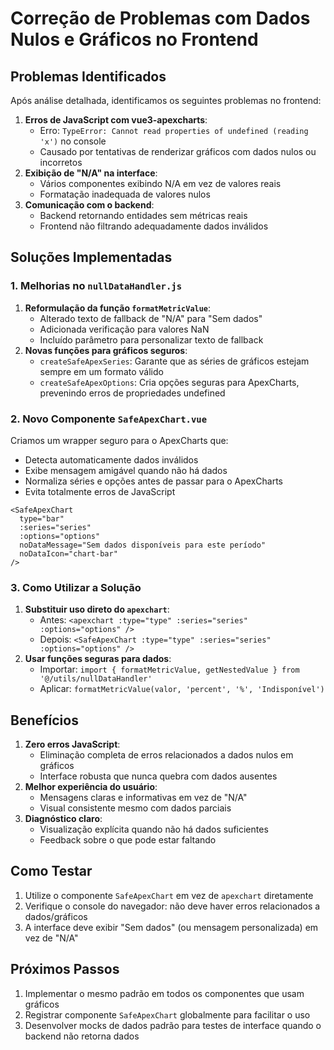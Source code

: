 # Correção de Problemas com Dados Nulos e Gráficos no Frontend

## Problemas Identificados

Após análise detalhada, identificamos os seguintes problemas no frontend:

1. **Erros de JavaScript com vue3-apexcharts**:
   - Erro: `TypeError: Cannot read properties of undefined (reading 'x')` no console
   - Causado por tentativas de renderizar gráficos com dados nulos ou incorretos
2. **Exibição de "N/A" na interface**:
   - Vários componentes exibindo N/A em vez de valores reais
   - Formatação inadequada de valores nulos
3. **Comunicação com o backend**:
   - Backend retornando entidades sem métricas reais
   - Frontend não filtrando adequadamente dados inválidos

## Soluções Implementadas

### 1. Melhorias no `nullDataHandler.js`

1. **Reformulação da função `formatMetricValue`**:
   - Alterado texto de fallback de "N/A" para "Sem dados"
   - Adicionada verificação para valores NaN
   - Incluído parâmetro para personalizar texto de fallback
2. **Novas funções para gráficos seguros**:
   - `createSafeApexSeries`: Garante que as séries de gráficos estejam sempre em um formato válido
   - `createSafeApexOptions`: Cria opções seguras para ApexCharts, prevenindo erros de propriedades undefined

### 2. Novo Componente `SafeApexChart.vue`

Criamos um wrapper seguro para o ApexCharts que:

- Detecta automaticamente dados inválidos
- Exibe mensagem amigável quando não há dados
- Normaliza séries e opções antes de passar para o ApexCharts
- Evita totalmente erros de JavaScript

```vue
<SafeApexChart 
  type="bar"
  :series="series" 
  :options="options"
  noDataMessage="Sem dados disponíveis para este período"
  noDataIcon="chart-bar"
/>
```

### 3. Como Utilizar a Solução

1. **Substituir uso direto do `apexchart`**:
   - Antes: `<apexchart :type="type" :series="series" :options="options" />`
   - Depois: `<SafeApexChart :type="type" :series="series" :options="options" />`
2. **Usar funções seguras para dados**:
   - Importar: `import { formatMetricValue, getNestedValue } from '@/utils/nullDataHandler'`
   - Aplicar: `formatMetricValue(valor, 'percent', '%', 'Indisponível')`

## Benefícios

1. **Zero erros JavaScript**:
   - Eliminação completa de erros relacionados a dados nulos em gráficos
   - Interface robusta que nunca quebra com dados ausentes
2. **Melhor experiência do usuário**:
   - Mensagens claras e informativas em vez de "N/A"
   - Visual consistente mesmo com dados parciais
3. **Diagnóstico claro**:
   - Visualização explícita quando não há dados suficientes
   - Feedback sobre o que pode estar faltando

## Como Testar

1. Utilize o componente `SafeApexChart` em vez de `apexchart` diretamente
2. Verifique o console do navegador: não deve haver erros relacionados a dados/gráficos
3. A interface deve exibir "Sem dados" (ou mensagem personalizada) em vez de "N/A"

## Próximos Passos

1. Implementar o mesmo padrão em todos os componentes que usam gráficos
2. Registrar componente `SafeApexChart` globalmente para facilitar o uso
3. Desenvolver mocks de dados padrão para testes de interface quando o backend não retorna dados
